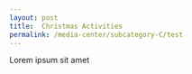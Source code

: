 ```yaml
---
layout: post
title:  Christmas Activities 
permalink: /media-center/subcategory-C/test
---
```

Lorem ipsum sit amet
